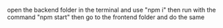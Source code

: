 open the backend folder in the terminal and use "npm i" then run with the command "npm start" then go to the frontend folder and do the same
